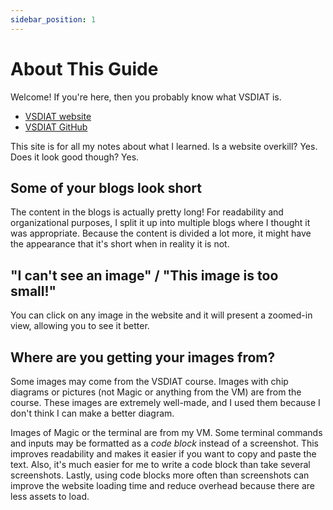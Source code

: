 ```yaml
---
sidebar_position: 1
---
```


# About This Guide

Welcome! If you're here, then you probably know what VSDIAT is.

* [VSDIAT website](https://vsdiat.vlsisystemdesign.com/)
* [VSDIAT GitHub](https://github.com/fayizferosh/soc-design-and-planning-nasscom-vsd/)

This site is for all my notes about what I learned. Is a website overkill? Yes. Does it look good though? Yes.

## Some of your blogs look short

The content in the blogs is actually pretty long! For readability and organizational purposes, I split it up into multiple blogs where I thought it was appropriate. Because the content is divided a lot more, it might have the appearance that it's short when in reality it is not.

## "I can't see an image" / "This image is too small!"

You can click on any image in the website and it will present a zoomed-in view, allowing you to see it better.

## Where are you getting your images from?

Some images may come from the VSDIAT course. Images with chip diagrams or pictures (not Magic or anything from the VM) are from the course. These images are extremely well-made, and I used them because I don't think I can make a better diagram.

Images of Magic or the terminal are from my VM. Some terminal commands and inputs may be formatted as a *code block* instead of a screenshot. This improves readability and makes it easier if you want to copy and paste the text. Also, it's much easier for me to write a code block than take several screenshots. Lastly, using code blocks more often than screenshots can improve the website loading time and reduce overhead because there are less assets to load.
